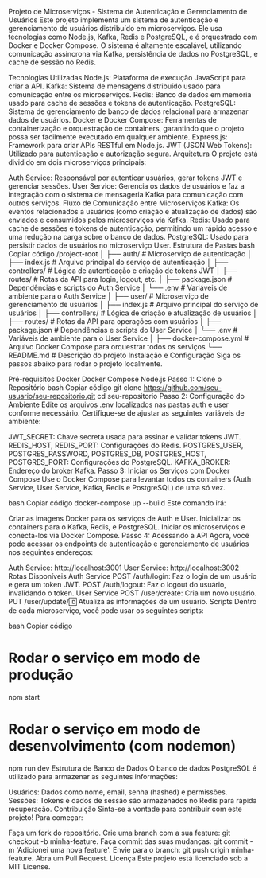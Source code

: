 Projeto de Microserviços - Sistema de Autenticação e Gerenciamento de Usuários
Este projeto implementa um sistema de autenticação e gerenciamento de usuários distribuído em microserviços. Ele usa tecnologias como Node.js, Kafka, Redis e PostgreSQL, e é orquestrado com Docker e Docker Compose. O sistema é altamente escalável, utilizando comunicação assíncrona via Kafka, persistência de dados no PostgreSQL, e cache de sessão no Redis.

Tecnologias Utilizadas
Node.js: Plataforma de execução JavaScript para criar a API.
Kafka: Sistema de mensagens distribuído usado para comunicação entre os microserviços.
Redis: Banco de dados em memória usado para cache de sessões e tokens de autenticação.
PostgreSQL: Sistema de gerenciamento de banco de dados relacional para armazenar dados de usuários.
Docker e Docker Compose: Ferramentas de containerização e orquestração de containers, garantindo que o projeto possa ser facilmente executado em qualquer ambiente.
Express.js: Framework para criar APIs RESTful em Node.js.
JWT (JSON Web Tokens): Utilizado para autenticação e autorização segura.
Arquitetura
O projeto está dividido em dois microserviços principais:

Auth Service: Responsável por autenticar usuários, gerar tokens JWT e gerenciar sessões.
User Service: Gerencia os dados de usuários e faz a integração com o sistema de mensageria Kafka para comunicação com outros serviços.
Fluxo de Comunicação entre Microserviços
Kafka: Os eventos relacionados a usuários (como criação e atualização de dados) são enviados e consumidos pelos microserviços via Kafka.
Redis: Usado para cache de sessões e tokens de autenticação, permitindo um rápido acesso e uma redução na carga sobre o banco de dados.
PostgreSQL: Usado para persistir dados de usuários no microserviço User.
Estrutura de Pastas
bash
Copiar código
/project-root
│
├── auth/                   # Microserviço de autenticação
│   ├── index.js            # Arquivo principal do serviço de autenticação
│   ├── controllers/        # Lógica de autenticação e criação de tokens JWT
│   ├── routes/             # Rotas da API para login, logout, etc.
│   ├── package.json        # Dependências e scripts do Auth Service
│   └── .env                # Variáveis de ambiente para o Auth Service
│
├── user/                   # Microserviço de gerenciamento de usuários
│   ├── index.js            # Arquivo principal do serviço de usuários
│   ├── controllers/        # Lógica de criação e atualização de usuários
│   ├── routes/             # Rotas da API para operações com usuários
│   ├── package.json        # Dependências e scripts do User Service
│   └── .env                # Variáveis de ambiente para o User Service
│
├── docker-compose.yml       # Arquivo Docker Compose para orquestrar todos os serviços
└── README.md                # Descrição do projeto
Instalação e Configuração
Siga os passos abaixo para rodar o projeto localmente.

Pré-requisitos
Docker
Docker Compose
Node.js
Passo 1: Clone o Repositório
bash
Copiar código
git clone https://github.com/seu-usuario/seu-repositorio.git
cd seu-repositorio
Passo 2: Configuração do Ambiente
Edite os arquivos .env localizados nas pastas auth e user conforme necessário. Certifique-se de ajustar as seguintes variáveis de ambiente:

JWT_SECRET: Chave secreta usada para assinar e validar tokens JWT.
REDIS_HOST, REDIS_PORT: Configurações do Redis.
POSTGRES_USER, POSTGRES_PASSWORD, POSTGRES_DB, POSTGRES_HOST, POSTGRES_PORT: Configurações do PostgreSQL.
KAFKA_BROKER: Endereço do broker Kafka.
Passo 3: Iniciar os Serviços com Docker Compose
Use o Docker Compose para levantar todos os containers (Auth Service, User Service, Kafka, Redis e PostgreSQL) de uma só vez.

bash
Copiar código
docker-compose up --build
Este comando irá:

Criar as imagens Docker para os serviços de Auth e User.
Inicializar os containers para o Kafka, Redis, e PostgreSQL.
Iniciar os microserviços e conectá-los via Docker Compose.
Passo 4: Acessando a API
Agora, você pode acessar os endpoints de autenticação e gerenciamento de usuários nos seguintes endereços:

Auth Service: http://localhost:3001
User Service: http://localhost:3002
Rotas Disponíveis
Auth Service
POST /auth/login: Faz o login de um usuário e gera um token JWT.
POST /auth/logout: Faz o logout do usuário, invalidando o token.
User Service
POST /user/create: Cria um novo usuário.
PUT /user/update/:id: Atualiza as informações de um usuário.
Scripts
Dentro de cada microserviço, você pode usar os seguintes scripts:

bash
Copiar código
# Rodar o serviço em modo de produção
npm start

# Rodar o serviço em modo de desenvolvimento (com nodemon)
npm run dev
Estrutura de Banco de Dados
O banco de dados PostgreSQL é utilizado para armazenar as seguintes informações:

Usuários: Dados como nome, email, senha (hashed) e permissões.
Sessões: Tokens e dados de sessão são armazenados no Redis para rápida recuperação.
Contribuição
Sinta-se à vontade para contribuir com este projeto! Para começar:

Faça um fork do repositório.
Crie uma branch com a sua feature: git checkout -b minha-feature.
Faça commit das suas mudanças: git commit -m 'Adicionei uma nova feature'.
Envie para o branch: git push origin minha-feature.
Abra um Pull Request.
Licença
Este projeto está licenciado sob a MIT License.

